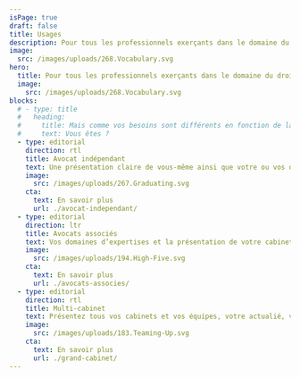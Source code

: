 ```yaml
---
isPage: true
draft: false
title: Usages
description: Pour tous les professionnels exerçants dans le domaine du droit.
image: 
  src: /images/uploads/268.Vocabulary.svg
hero:
  title: Pour tous les professionnels exerçants dans le domaine du droit.
  image: 
    src: /images/uploads/268.Vocabulary.svg
blocks:
  # - type: title
  #   heading: 
  #     title: Mais comme vos besoins sont différents en fonction de la taille du cabinet 
  #     text: Vous êtes ?
  - type: editorial
    direction: rtl
    title: Avocat indépendant
    text: Une présentation claire de vous-même ainsi que votre ou vos domaines d’expertises.
    image: 
      src: /images/uploads/267.Graduating.svg
    cta:
      text: En savoir plus
      url: ./avocat-independant/
  - type: editorial
    direction: ltr
    title: Avocats associés
    text: Vos domaines d’expertises et la présentation de votre cabinet ainsi que les différents membres (associés, collaborateurs…).
    image:
      src: /images/uploads/194.High-Five.svg
    cta:
      text: En savoir plus
      url: ./avocats-associes/
  - type: editorial
    direction: rtl
    title: Multi-cabinet
    text: Présentez tous vos cabinets et vos équipes, votre actualié, vos parutions, en français ou en plusieurs langues.
    image:
      src: /images/uploads/183.Teaming-Up.svg
    cta:
      text: En savoir plus
      url: ./grand-cabinet/
---
```

